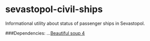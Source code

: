 sevastopol-civil-ships
======================

Informational utility about status of passenger ships in Sevastopol.

###Dependencies:
...[Beautiful soup 4](http://www.crummy.com/software/BeautifulSoup/)